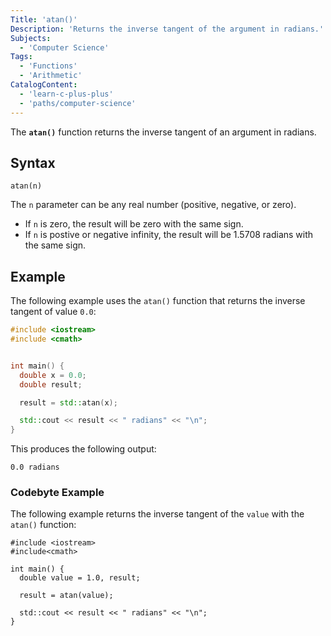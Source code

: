 ```yaml
---
Title: 'atan()'
Description: 'Returns the inverse tangent of the argument in radians.'
Subjects:
  - 'Computer Science'
Tags:
  - 'Functions'
  - 'Arithmetic'
CatalogContent:
  - 'learn-c-plus-plus'
  - 'paths/computer-science'
---
```


The **`atan()`** function returns the inverse tangent of an argument in radians.

## Syntax

```pseudo
atan(n)
```

The `n` parameter can be any real number (positive, negative, or zero).

- If `n` is zero, the result will be zero with the same sign.
- If `n` is postive or negative infinity, the result will be 1.5708 radians with the same sign.

## Example

The following example uses the `atan()` function that returns the inverse tangent of value `0.0`:

```cpp
#include <iostream>
#include <cmath>


int main() {
  double x = 0.0;
  double result;

  result = std::atan(x);

  std::cout << result << " radians" << "\n";
}
```

This produces the following output:

```shell
0.0 radians
```

### Codebyte Example

The following example returns the inverse tangent of the `value` with the `atan()` function:

```codebyte/cpp
#include <iostream>
#include<cmath>

int main() {
  double value = 1.0, result;

  result = atan(value);

  std::cout << result << " radians" << "\n";
}
```
